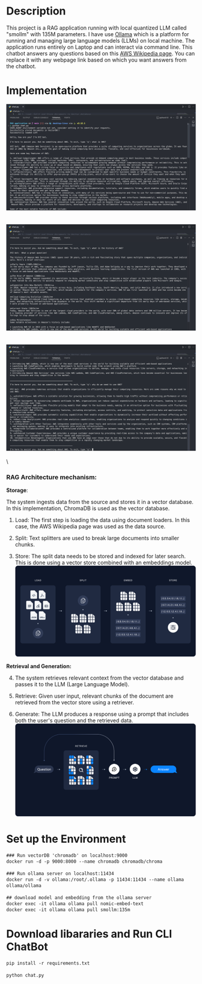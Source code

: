 # Description
This project is a RAG application running with local quantized LLM called "smollm" with 135M parameters. I have use [Ollama](https://github.com/ollama/ollama) which is a platform for running and managing large language models (LLMs) on local machine. The application runs entirely on Laptop and can interact via command line.
This chatbot answers any questions based on this [AWS Wikipedia page](https://en.wikipedia.org/wiki/Amazon_Web_Services). You can replace it with any webpage link based on which you want answers from the chatbot. 

# Implementation
![Output 1](output-1.png)
\
\
\
![Output 2](output-2.png)
\
\
\
![Output 3](output-3.png)
\
\
\
### RAG Architecture mechanism:
**Storage**:

The system ingests data from the source and stores it in a vector database. In this implementation, ChromaDB is used as the vector database.

1. Load: The first step is loading the data using document loaders. In this case, the AWS Wikipedia page was used as the data source.

2. Split: Text splitters are used to break large documents into smaller chunks.

3. Store: The split data needs to be stored and indexed for later search. This is done using a vector store combined with an embeddings model.
![alt text](image-1.png)

**Retrieval and Generation:**

4. The system retrieves relevant context from the vector database and passes it to the LLM (Large Language Model).

5. Retrieve: Given user input, relevant chunks of the document are retrieved from the vector store using a retriever.

6. Generate: The LLM produces a response using a prompt that includes both the user's question and the retrieved data.
![alt text](image-2.png)
# Set up the Environment

```
### Run vectorDB 'chromadb' on localhost:9000
docker run -d -p 9000:8000 --name chromadb chromadb/chroma

### Run ollama server on localhost:11434
docker run -d -v ollama:/root/.ollama -p 11434:11434 --name ollama ollama/ollama

## download model and embedding from the ollama server
docker exec -it ollama ollama pull nomic-embed-text
docker exec -it ollama ollama pull smollm:135m
```

# Download libararies and Run CLI ChatBot
```
pip install -r requirements.txt

python chat.py
```


